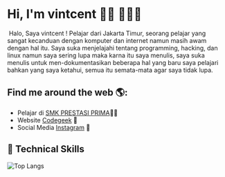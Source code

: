 # Hi, I'm  vintcent 👋🏾 👩🏾‍💻

<img src="https://www.google.com/url?sa=i&url=https%3A%2F%2Fanggota.igi.or.id%2Fanggota-igi-martupa-sitinjak-14.html&psig=AOvVaw0JpP8v5rbggx-e4i-rpC51&ust=1694241966282000&source=images&cd=vfe&opi=89978449&ved=0CBAQjRxqFwoTCMCY9qa1moEDFQAAAAAdAAAAABAI" alt="">
Halo, Saya vintcent ! Pelajar dari Jakarta Timur, seorang pelajar yang sangat kecanduan dengan komputer dan internet namun masih awam dengan hal itu.
Saya suka menjelajahi tentang programming, hacking, dan linux namun saya sering lupa maka karna itu saya menulis, saya suka menulis untuk men-dokumentasikan beberapa hal yang baru saya pelajari
bahkan yang saya ketahui, semua itu semata-mata agar saya tidak lupa.

## Find me around the web 🌎:
- Pelajar di <a href="https://smkprestasiprima.sch.id/">SMK PRESTASI PRIMA</a>✍🏾
- Website <a href="https://rtd.codegeek.my.id"> Codegeek</a> 🏓
- Social Media <a href="https://instagram.com/pincenn11%3EInstagram%3C/a%3E">Instagram</a> 💼

## 💼 Technical Skills

![Top Langs](https://github-readme-stats.vercel.app/api/top-langs/?username=afrinory&theme=buefy&hide=css,html)
